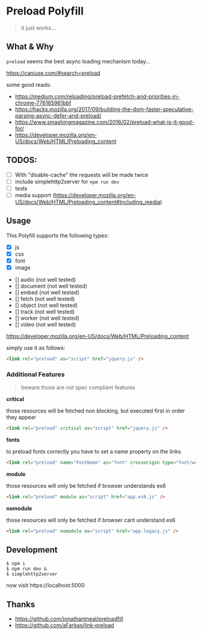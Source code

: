 # Preload Polyfill

> it just works...

## What & Why

`preload` seems the best async loading mechanism today...

https://caniuse.com/#search=preload

some good reads:

* https://medium.com/reloading/preload-prefetch-and-priorities-in-chrome-776165961bbf
* https://hacks.mozilla.org/2017/09/building-the-dom-faster-speculative-parsing-async-defer-and-preload/
* https://www.smashingmagazine.com/2016/02/preload-what-is-it-good-for/
* https://developer.mozilla.org/en-US/docs/Web/HTML/Preloading_content

TODOS:
-----

- [ ] With "disable-cache" the requests will be made twice
- [ ] include simplehttp2server for `npm run dev`
- [ ] tests 
- [ ] media support (https://developer.mozilla.org/en-US/docs/Web/HTML/Preloading_content#Including_media)

## Usage

This Polyfill supports the following types:

- [x] js
- [x] css
- [x] font
- [x] image
- [] audio (not well tested)
- [] document (not well tested)
- [] embed (not well tested)
- [] fetch (not well tested)
- [] object (not well tested)
- [] track (not well tested)
- [] worker (not well tested)
- [] video (not well tested)

https://developer.mozilla.org/en-US/docs/Web/HTML/Preloading_content

simply use it as follows:

```html
<link rel="preload" as="script" href="jquery.js" />
```


### Additional Features

> beware those are not spec compliant features

**critical**

those resources will be fetched non blocking, but executed first in order they appear

```html
<link rel="preload" critical as="script" href="jquery.js" />
```

**fonts**

to preload fonts correctly you have to set a name property on the links

```html
<link rel="preload" name="FontName" as="font" crossorigin type="font/woff2" href="font.woff2" />
```

**module**

those resources will only be fetched if browser understands es6

```html
<link rel="preload" module as="script" href="app.es6.js" />
```

**nomodule**

those resources will only be fetched if browser cant understand es6

```html
<link rel="preload" nomodule as="script" href="app.legacy.js" />
```


## Development

```
$ npm i
$ npm run dev &
$ simplehttp2server
```

now visit https://localhost:5000

## Thanks

* https://github.com/jonathantneal/preloadfill
* https://github.com/aFarkas/link-preload

